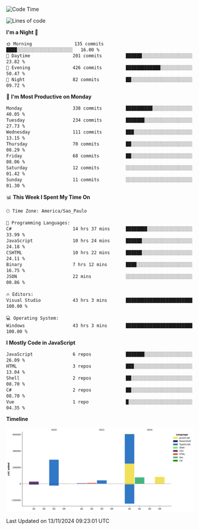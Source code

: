 <!--START_SECTION:waka-->
![Code Time](http://img.shields.io/badge/Code%20Time-2%2C861%20hrs%2044%20mins-blue)

![Lines of code](https://img.shields.io/badge/From%20Hello%20World%20I%27ve%20Written-1.1%20million%20lines%20of%20code-blue)

**I'm a Night 🦉** 

```text
🌞 Morning                135 commits         ████░░░░░░░░░░░░░░░░░░░░░   16.00 % 
🌆 Daytime                201 commits         ██████░░░░░░░░░░░░░░░░░░░   23.82 % 
🌃 Evening                426 commits         █████████████░░░░░░░░░░░░   50.47 % 
🌙 Night                  82 commits          ██░░░░░░░░░░░░░░░░░░░░░░░   09.72 % 
```
📅 **I'm Most Productive on Monday** 

```text
Monday                   338 commits         ██████████░░░░░░░░░░░░░░░   40.05 % 
Tuesday                  234 commits         ███████░░░░░░░░░░░░░░░░░░   27.73 % 
Wednesday                111 commits         ███░░░░░░░░░░░░░░░░░░░░░░   13.15 % 
Thursday                 70 commits          ██░░░░░░░░░░░░░░░░░░░░░░░   08.29 % 
Friday                   68 commits          ██░░░░░░░░░░░░░░░░░░░░░░░   08.06 % 
Saturday                 12 commits          ░░░░░░░░░░░░░░░░░░░░░░░░░   01.42 % 
Sunday                   11 commits          ░░░░░░░░░░░░░░░░░░░░░░░░░   01.30 % 
```


📊 **This Week I Spent My Time On** 

```text
🕑︎ Time Zone: America/Sao_Paulo

💬 Programming Languages: 
C#                       14 hrs 37 mins      ████████░░░░░░░░░░░░░░░░░   33.99 % 
JavaScript               10 hrs 24 mins      ██████░░░░░░░░░░░░░░░░░░░   24.18 % 
CSHTML                   10 hrs 22 mins      ██████░░░░░░░░░░░░░░░░░░░   24.11 % 
Binary                   7 hrs 12 mins       ████░░░░░░░░░░░░░░░░░░░░░   16.75 % 
JSON                     22 mins             ░░░░░░░░░░░░░░░░░░░░░░░░░   00.86 % 

🔥 Editors: 
Visual Studio            43 hrs 3 mins       █████████████████████████   100.00 % 

💻 Operating System: 
Windows                  43 hrs 3 mins       █████████████████████████   100.00 % 
```

**I Mostly Code in JavaScript** 

```text
JavaScript               6 repos             ███████░░░░░░░░░░░░░░░░░░   26.09 % 
HTML                     3 repos             ███░░░░░░░░░░░░░░░░░░░░░░   13.04 % 
Shell                    2 repos             ██░░░░░░░░░░░░░░░░░░░░░░░   08.70 % 
C#                       2 repos             ██░░░░░░░░░░░░░░░░░░░░░░░   08.70 % 
Vue                      1 repo              █░░░░░░░░░░░░░░░░░░░░░░░░   04.35 % 
```



**Timeline**

![Lines of Code chart](https://raw.githubusercontent.com/jonhoffmam/jonhoffmam/master/assets/bar_graph.png)


 Last Updated on 13/11/2024 09:23:01 UTC
<!--END_SECTION:waka-->
